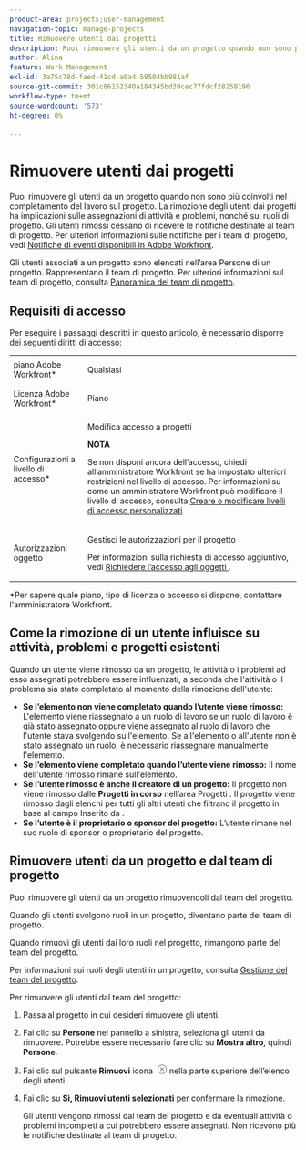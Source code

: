 ```yaml
---
product-area: projects;user-management
navigation-topic: manage-projects
title: Rimuovere utenti dai progetti
description: Puoi rimuovere gli utenti da un progetto quando non sono più coinvolti nel completamento del lavoro sul progetto.
author: Alina
feature: Work Management
exl-id: 3a75c78d-faed-41cd-a0a4-59504bb981af
source-git-commit: 301c86152340a184345bd39cec77fdcf28258196
workflow-type: tm+mt
source-wordcount: '573'
ht-degree: 0%

---
```


# Rimuovere utenti dai progetti

Puoi rimuovere gli utenti da un progetto quando non sono più coinvolti nel completamento del lavoro sul progetto. La rimozione degli utenti dai progetti ha implicazioni sulle assegnazioni di attività e problemi, nonché sui ruoli di progetto. Gli utenti rimossi cessano di ricevere le notifiche destinate al team di progetto. Per ulteriori informazioni sulle notifiche per i team di progetto, vedi [Notifiche di eventi disponibili in Adobe Workfront](../../../administration-and-setup/manage-workfront/emails/event-notifications-available-in-wf.md).

Gli utenti associati a un progetto sono elencati nell’area Persone di un progetto. Rappresentano il team di progetto. Per ulteriori informazioni sul team di progetto, consulta [Panoramica del team di progetto](../../../manage-work/projects/planning-a-project/project-team-overview.md).

## Requisiti di accesso

Per eseguire i passaggi descritti in questo articolo, è necessario disporre dei seguenti diritti di accesso:

<table style="table-layout:auto"> 
 <col> 
 <col> 
 <tbody> 
  <tr> 
   <td role="rowheader">piano Adobe Workfront*</td> 
   <td> <p>Qualsiasi</p> </td> 
  </tr> 
  <tr> 
   <td role="rowheader">Licenza Adobe Workfront*</td> 
   <td> <p>Piano </p> </td> 
  </tr> 
  <tr> 
   <td role="rowheader">Configurazioni a livello di accesso*</td> 
   <td> <p>Modifica accesso a progetti</p> <p><b>NOTA</b>

Se non disponi ancora dell’accesso, chiedi all’amministratore Workfront se ha impostato ulteriori restrizioni nel livello di accesso. Per informazioni su come un amministratore Workfront può modificare il livello di accesso, consulta <a href="../../../administration-and-setup/add-users/configure-and-grant-access/create-modify-access-levels.md" class="MCXref xref">Creare o modificare livelli di accesso personalizzati</a>.</p> </td>
</tr> 
  <tr> 
   <td role="rowheader">Autorizzazioni oggetto</td> 
   <td> <p>Gestisci le autorizzazioni per il progetto</p> <p>Per informazioni sulla richiesta di accesso aggiuntivo, vedi <a href="../../../workfront-basics/grant-and-request-access-to-objects/request-access.md" class="MCXref xref">Richiedere l’accesso agli oggetti </a>.</p> </td> 
  </tr> 
 </tbody> 
</table>

*Per sapere quale piano, tipo di licenza o accesso si dispone, contattare l&#39;amministratore Workfront.

## Come la rimozione di un utente influisce su attività, problemi e progetti esistenti

Quando un utente viene rimosso da un progetto, le attività o i problemi ad esso assegnati potrebbero essere influenzati, a seconda che l&#39;attività o il problema sia stato completato al momento della rimozione dell&#39;utente:

* **Se l’elemento non viene completato quando l’utente viene rimosso:** L&#39;elemento viene riassegnato a un ruolo di lavoro se un ruolo di lavoro è già stato assegnato oppure viene assegnato al ruolo di lavoro che l&#39;utente stava svolgendo sull&#39;elemento. Se all&#39;elemento o all&#39;utente non è stato assegnato un ruolo, è necessario riassegnare manualmente l&#39;elemento.
* **Se l’elemento viene completato quando l’utente viene rimosso:** Il nome dell&#39;utente rimosso rimane sull&#39;elemento.
* **Se l’utente rimosso è anche il creatore di un progetto:** Il progetto non viene rimosso dalle **Progetti in corso** nell’area Progetti . Il progetto viene rimosso dagli elenchi per tutti gli altri utenti che filtrano il progetto in base al campo Inserito da .
* **Se l’utente è il proprietario o sponsor del progetto:** L’utente rimane nel suo ruolo di sponsor o proprietario del progetto.

## Rimuovere utenti da un progetto e dal team di progetto

Puoi rimuovere gli utenti da un progetto rimuovendoli dal team del progetto.

Quando gli utenti svolgono ruoli in un progetto, diventano parte del team di progetto.

Quando rimuovi gli utenti dai loro ruoli nel progetto, rimangono parte del team del progetto.

Per informazioni sui ruoli degli utenti in un progetto, consulta [Gestione del team del progetto](../planning-a-project/manage-project-team.md).

Per rimuovere gli utenti dal team del progetto:

1. Passa al progetto in cui desideri rimuovere gli utenti.

1. Fai clic su **Persone** nel pannello a sinistra, seleziona gli utenti da rimuovere. Potrebbe essere necessario fare clic su **Mostra altro**, quindi **Persone**.

1. Fai clic sul pulsante **Rimuovi** icona  ![Rimuovi elemento](assets/remove-icon---x-in-circle.png) nella parte superiore dell’elenco degli utenti.

1. Fai clic su **Sì, Rimuovi utenti selezionati** per confermare la rimozione.

   Gli utenti vengono rimossi dal team del progetto e da eventuali attività o problemi incompleti a cui potrebbero essere assegnati. Non ricevono più le notifiche destinate al team di progetto.
